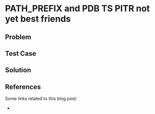 # PATH_PREFIX and PDB TS PITR not yet best friends


## Problem

## Test Case

## Solution

## References

Some links related to this blog post:

- 